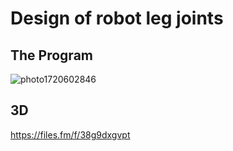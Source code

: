 # Design of robot leg joints

## The Program

  
![photo1720602846](https://github.com/Shahad187/Designing-an-interface-to-control-the-robot-s-movement-and-linking-it-to-the-database/assets/173778628/be8fa296-58c2-44d3-ac0d-ab79aa073b1a)

## 3D
  https://files.fm/f/38g9dxgvpt
